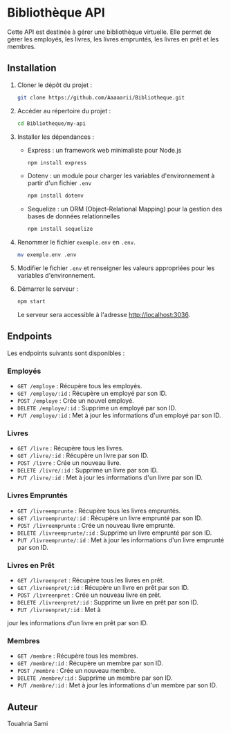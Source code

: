 # Bibliothèque API

Cette API est destinée à gérer une bibliothèque virtuelle. Elle permet de gérer les employés, les livres, les livres empruntés, les livres en prêt et les membres.

## Installation

1. Cloner le dépôt du projet :

   ```bash
   git clone https://github.com/Aaaaarii/Bibliotheque.git
   ```

2. Accéder au répertoire du projet :

   ```bash
   cd Bibliotheque/my-api
   ```

3. Installer les dépendances :

   - Express : un framework web minimaliste pour Node.js
     ```bash
     npm install express
     ```

   - Dotenv : un module pour charger les variables d'environnement à partir d'un fichier `.env`
     ```bash
     npm install dotenv
     ```

   - Sequelize : un ORM (Object-Relational Mapping) pour la gestion des bases de données relationnelles
     ```bash
     npm install sequelize
     ```

4. Renommer le fichier `exemple.env` en `.env`.

   ```bash
   mv exemple.env .env
   ```

5. Modifier le fichier `.env` et renseigner les valeurs appropriées pour les variables d'environnement.

6. Démarrer le serveur :

   ```bash
   npm start
   ```

   Le serveur sera accessible à l'adresse [http://localhost:3036](http://localhost:3036).

## Endpoints

Les endpoints suivants sont disponibles :

### Employés

- `GET /employe` : Récupère tous les employés.
- `GET /employe/:id` : Récupère un employé par son ID.
- `POST /employe` : Crée un nouvel employé.
- `DELETE /employe/:id` : Supprime un employé par son ID.
- `PUT /employe/:id` : Met à jour les informations d'un employé par son ID.

### Livres

- `GET /livre` : Récupère tous les livres.
- `GET /livre/:id` : Récupère un livre par son ID.
- `POST /livre` : Crée un nouveau livre.
- `DELETE /livre/:id` : Supprime un livre par son ID.
- `PUT /livre/:id` : Met à jour les informations d'un livre par son ID.

### Livres Empruntés

- `GET /livreemprunte` : Récupère tous les livres empruntés.
- `GET /livreemprunte/:id` : Récupère un livre emprunté par son ID.
- `POST /livreemprunte` : Crée un nouveau livre emprunté.
- `DELETE /livreemprunte/:id` : Supprime un livre emprunté par son ID.
- `PUT /livreemprunte/:id` : Met à jour les informations d'un livre emprunté par son ID.

### Livres en Prêt

- `GET /livreenpret` : Récupère tous les livres en prêt.
- `GET /livreenpret/:id` : Récupère un livre en prêt par son ID.
- `POST /livreenpret` : Crée un nouveau livre en prêt.
- `DELETE /livreenpret/:id` : Supprime un livre en prêt par son ID.
- `PUT /livreenpret/:id` : Met à

 jour les informations d'un livre en prêt par son ID.

### Membres

- `GET /membre` : Récupère tous les membres.
- `GET /membre/:id` : Récupère un membre par son ID.
- `POST /membre` : Crée un nouveau membre.
- `DELETE /membre/:id` : Supprime un membre par son ID.
- `PUT /membre/:id` : Met à jour les informations d'un membre par son ID.

## Auteur

Touahria Sami
